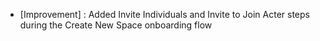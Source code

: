 - [Improvement] : Added Invite Individuals and Invite to Join Acter steps during the Create New Space onboarding flow